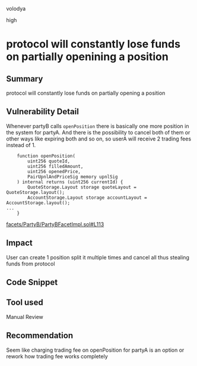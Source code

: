 volodya

high

# protocol will constantly lose funds on partially openining a position

## Summary
protocol will constantly lose funds on partially opening a position
## Vulnerability Detail
Whenever partyB calls `openPosition` there is basically one more position in the system for partyA. And there is the possibility to cancel both of them or other ways like expiring both and so on, so userA will receive 2 trading fees instead of 1.

```solidity
    function openPosition(
        uint256 quoteId,
        uint256 filledAmount,
        uint256 openedPrice,
        PairUpnlAndPriceSig memory upnlSig
    ) internal returns (uint256 currentId) {
        QuoteStorage.Layout storage quoteLayout = QuoteStorage.layout();
        AccountStorage.Layout storage accountLayout = AccountStorage.layout();
...
    }

```
[facets/PartyB/PartyBFacetImpl.sol#L113](https://github.com/sherlock-audit/2023-06-symmetrical/blob/main/symmio-core/contracts/facets/PartyB/PartyBFacetImpl.sol#L113)
## Impact
User can create 1 position split it multiple times and cancel all thus stealing funds from protocol
## Code Snippet

## Tool used

Manual Review

## Recommendation
Seem like charging trading fee on openPosition for partyA is an option or rework how trading fee works completely 